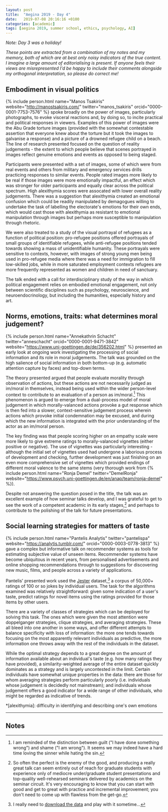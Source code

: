 ```yaml
---
layout: post
title:  "Aegina 2019 - Day 4"
date:   2019-07-08 20:16:16 +0100
categories: [academic]
tags: [aegina 2019, summer school, ethics, psychology, AI]
---
```


*Note: Day 3 was a holiday!*

*These points are extracted from a combination of my notes and my memory, both of which are at best only noisy indicators of the true content. I imagine a large amount of editorialising is present. If anyone feels their views are misrepresented I'd be happy to include their comments alongside my orthogonal interpretation, so please do correct me!*

## Embodiment in visual politics

{% include person.html name="Manos Tsakiris" website="http://manostsakiris.com/" twitter="manos_tsakiris" orcid="0000-0001-7753-7576" %} spoke broadly on the power of images, particularly photographs, to evoke visceral reactions and, by doing so, to incite practical and political responses in viewers. Examples of this power of images were the Abu Grade torture images (provided with the somewhat contestable assertion that everyone knew about the torture but it took the images to galvanise a response) and a picture of a drowned refugee child on a beach. The line of research presented focused on the question of reality judgements - the extent to which people believe that scenes portrayed in images reflect genuine emotions and events as opposed to being staged.

Participants were presented with a set of images, some of which were from real events and others from military and emergency services drills practicing responses to similar events. People rated images more likely to be real if those images were more emotionally impactful, an effect which was stronger for older participants and equally clear across the political spectrum. High alexithymia scores were assocated with lower overall reality judgements. There was a suggestion that alexithymia created an emotional confusion which could be readily manipulated by demagogues willing to undertake the task of labelling the electorate's emotions for their own ends, which would cast those with alexithymia as resistant to emotional manipulation through images but perhaps more susceptible to manipulation through rhetoric. 

We were also treated to a study of the visual portrayal of refugees as a function of political position: pro-refugee positions offered portrayals of small groups of identifiable refugees, while anti-refugee positions tended towards showing a mass of unidentifiable humanity. These portrayals were sensitive to contexts, however, with images of strong young men being used in pro-refugee media where there was a need for immigration to fill low-skilled jobs, while in more saturated employment contexts refugees are more frequently represented as women and children in need of sanctuary.

The talk ended with a call for interdisciplinary study of the way in which political engagement relies on embodied emotional engagement, not only between scientific disciplines such as psychology, neuroscience, and neuroendocrinology, but including the humanities, especially history and art.  

## Norms, emotions, traits: what determines moral judgement?

{% include person.html name="Annekathrin Schacht" twitter="anneschacht" orcid="0000-0001-9471-3842" website="https://www.uni-goettingen.de/de/356202.html" %} presented an early look at ongoing work investigating the processing of social information and its role in moral judgements. The talk was grounded on the high salience of social information in both bottom-up (e.g. automatic attention capture by faces) and top-down terms. 

The theory presented argued that people evaluate morality through observation of actions, but these actions are not necessarily judged as im/moral in themselves, instead being used within the wider person-level context to contribute to an evaluation of a person as im/moral.[^1] This phenomenon is argued to emerge from a dual-process model of moral judgement in which morally-valanced actions provoke a gut response which is then fed into a slower, context-sensitive judgement process wherein actions which provoke initial condemnation may be excused, and during which the new information is integrated with the prior understanding of the actor as an im/moral person.

The key finding was that people scoring higher on an empathy scale were more likely to give extreme ratings to morally-valanced vignettes (either positive or negative). The use of vignettes was particularly interesting - although the initial set of vignettes used had undergone a laborious process of development and checking, further development was just finishing on an even more comprehensive set of vignettes which provided endings of different moral valence to the same stems (very thorough work from {% include person.html name="Ronja Demel" twitter="DemelRonja" website="https://www.psych.uni-goettingen.de/en/anap/team/ronja-demel" %}).

Despite not answering the question posed in the title, the talk was an excellent example of how seminar talks develop, and I was grateful to get to see the work of a competent academic in its early stages,[^2] and perhaps to contribute to the polishing of the talk for future presentations.

## Social learning strategies for matters of taste

{% include person.html name="Pantelis Analytis" twitter="pantelispa" website="https://analytis.tumblr.com/" orcid="0000-0003-0778-3813" %} gave a complex but informative talk on recommender systems as tools for estimating subjective value of unseen items. Recommender systems have become ubiquitous in recent years, from personalised advertisements and online shopping recommendations through to suggestions for discovering new music, films, and people across a variety of applications. 

Pantelis' presented work used the [Jester](http://eigentaste.berkeley.edu/) dataset,[^3] a corpus of 50,000+ ratings of 100 or so jokes by individual users. The task for the algorithms examined was relatively straightforward: given some indication of a user's taste, predict ratings for novel items using the ratings provided for those items by other users.

There are a variety of classes of strategies which can be deployed for solving this task. The ones which were given the most attention were doppelganger strategies, clique strategies, and averaging strategies. These all bleed into one another in some ways, and offer different attempts to balance specificity with loss of information: the more one tends towards focusing on the most apparently relevant individuals as predictive, the more information one throws away with the rest of the individuals in the dataset. 

While the optimal strategy depends to a great degree on the amount of information available about an individual's taste (e.g. how many ratings they have provided), a similarity-weighted average of the entire dataset quickly dominates as a strategy and is largely uncontested in the limit. Certain individuals have somewhat unique properties in the data: there are those for whom averaging strategies perform particularly poorly (i.e. individuals whose judgement is decidedly not mainstream); and individuals whose judgement offers a good indicator for a wide range of other individuals, who might be regarded as indicative of trends. 

*[alexithymia]: difficulty in identifying and describing one's own emotions

---
## Notes

[^1]: I am reminded of the distinction between guilt ("I have done something wrong") and shame ("I am wrong"). It seems we may indeed have a hard time loving the sinner while hating the sin. 

[^2]: So often the perfect is the enemy of the good, and producing a really great talk can seem entirely out of reach for graduate students with experience only of mediocre under/graduate student presentations and top-quality well-rehearsed seminars delivered by academics on the seminar circuit. It's very encouraging to know that you can start with good and get to great with practice and incremental improvement; you don't need to come up with flawless from the get-go.

[^3]: I really need to [download the data](http://eigentaste.berkeley.edu/dataset/) and play with it sometime...